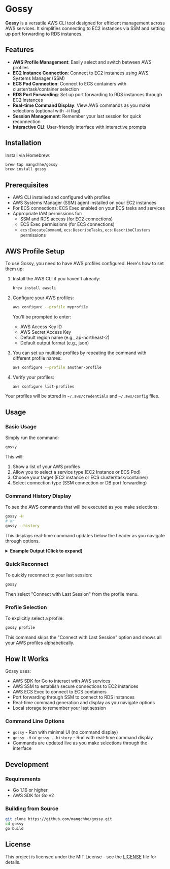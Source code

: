 # Gossy

**Gossy** is a versatile AWS CLI tool designed for efficient management across AWS services. It simplifies connecting to EC2 instances via SSM and setting up port forwarding to RDS instances.

## Features

- **AWS Profile Management**: Easily select and switch between AWS profiles
- **EC2 Instance Connection**: Connect to EC2 instances using AWS Systems Manager (SSM)
- **ECS Pod Connection**: Connect to ECS containers with cluster/task/container selection
- **RDS Port Forwarding**: Set up port forwarding to RDS instances through EC2 instances
- **Real-time Command Display**: View AWS commands as you make selections (optional with `-H` flag)
- **Session Management**: Remember your last session for quick reconnection
- **Interactive CLI**: User-friendly interface with interactive prompts

## Installation

Install via Homebrew:

```sh
brew tap mangchhe/gossy
brew install gossy
```

## Prerequisites

- AWS CLI installed and configured with profiles
- AWS Systems Manager (SSM) agent installed on your EC2 instances
- For ECS connections: ECS Exec enabled on your ECS tasks and services
- Appropriate IAM permissions for:
  - SSM and RDS access (for EC2 connections)
  - ECS Exec permissions (for ECS connections)
  - `ecs:ExecuteCommand`, `ecs:DescribeTasks`, `ecs:DescribeClusters` permissions

## AWS Profile Setup

To use Gossy, you need to have AWS profiles configured. Here's how to set them up:

1. Install the AWS CLI if you haven't already:
   ```sh
   brew install awscli
   ```

2. Configure your AWS profiles:
   ```sh
   aws configure --profile myprofile
   ```
   You'll be prompted to enter:
   - AWS Access Key ID
   - AWS Secret Access Key
   - Default region name (e.g., ap-northeast-2)
   - Default output format (e.g., json)

3. You can set up multiple profiles by repeating the command with different profile names:
   ```sh
   aws configure --profile another-profile
   ```

4. Verify your profiles:
   ```sh
   aws configure list-profiles
   ```

Your profiles will be stored in `~/.aws/credentials` and `~/.aws/config` files.

## Usage

### Basic Usage

Simply run the command:

```sh
gossy
```

This will:
1. Show a list of your AWS profiles
2. Allow you to select a service type (EC2 Instance or ECS Pod)
3. Choose your target (EC2 instance or ECS cluster/task/container)
4. Select connection type (SSM connection or DB port forwarding)

### Command History Display

To see the AWS commands that will be executed as you make selections:

```sh
gossy -H
# or
gossy --history
```

This displays real-time command updates below the header as you navigate through options.

<details>
<summary><strong>Example Output (Click to expand)</strong></summary>

```
~ gossy -H
                 ██████╗  ██████╗ ███████╗███████╗██╗   ██╗
                ██╔════╝ ██╔═══██╗██╔════╝██╔════╝╚██╗ ██╔╝
                ██║  ███╗██║   ██║███████╗███████╗ ╚████╔╝ 
                ██║   ██║██║   ██║╚════██║╚════██║  ╚██╔╝  
                ╚██████╔╝╚██████╔╝███████║███████║   ██║   
                 ╚═════╝  ╚═════╝ ╚══════╝╚══════╝   ╚═╝   

━━━━━━━━━━━━━━━━━━━━━━━━━━━━━━━━━━━━━━━━━━━━━━━━━━━━━━━━━━━━━━━━━━━━━━━━━━━━━━━━
 Profile: development │ Service: None │ Mode: Interactive │ Version: v1.0.0 
━━━━━━━━━━━━━━━━━━━━━━━━━━━━━━━━━━━━━━━━━━━━━━━━━━━━━━━━━━━━━━━━━━━━━━━━━━━━━━━━

Command: aws ssm start-session --profile development

? Select an AWS Profile:  [Use arrows to move, type to filter]
> Connect with Last Session
  development
  production
  staging

? Select service type:  [Use arrows to move, type to filter]
> EC2 Instance
  ECS Pod

? Select an EC2 Instance:  [Use arrows to move, type to filter]
> app-server-1   (i-0a1b2c3d4e5f67890) - 🟢 running
  app-server-2   (i-0123456789abcdef0) - 🟢 running
  db-bastion     (i-abcdef0123456789) - 🟢 running

Command: aws ssm start-session --profile development --target i-0a1b2c3d4e5f67890

? Select connection type:  [Use arrows to move, type to filter]
> Instance (SSM)
  DB (Port Forwarding)
```

**ECS Connection Example:**

```
? Select service type:  [Use arrows to move, type to filter]
  EC2 Instance
> ECS Pod

? Select an ECS Cluster:  [Use arrows to move, type to filter]
> my-app-cluster
  staging-cluster
  prod-cluster

Command: aws ecs execute-command --profile development --cluster my-app-cluster

? Select a Task:  [Use arrows to move, type to filter]
> my-app/my-app-task-def (12345678) - 🟢 RUNNING
  my-worker/worker-task-def (87654321) - 🟢 RUNNING

Command: aws ecs execute-command --profile development --cluster my-app-cluster --task 12345678

? Select a Container:  [Use arrows to move, type to filter]
> my-app-container - 🟢 RUNNING
  sidecar-container - 🟢 RUNNING

Command: aws ecs execute-command --profile development --cluster my-app-cluster --task 12345678 --container my-app-container --interactive --command /bin/sh
```
</details>

### Quick Reconnect

To quickly reconnect to your last session:

```sh
gossy
```

Then select "Connect with Last Session" from the profile menu.

### Profile Selection

To explicitly select a profile:

```sh
gossy profile
```

This command skips the "Connect with Last Session" option and shows all your AWS profiles alphabetically.

## How It Works

Gossy uses:
- AWS SDK for Go to interact with AWS services
- AWS SSM to establish secure connections to EC2 instances
- AWS ECS Exec to connect to ECS containers
- Port forwarding through SSM to connect to RDS instances
- Real-time command generation and display as you navigate options
- Local storage to remember your last session

### Command Line Options

- `gossy` - Run with minimal UI (no command display)
- `gossy -H` or `gossy --history` - Run with real-time command display
- Commands are updated live as you make selections through the interface

## Development

### Requirements

- Go 1.16 or higher
- AWS SDK for Go v2

### Building from Source

```sh
git clone https://github.com/mangchhe/gossy.git
cd gossy
go build
```

## License

This project is licensed under the MIT License - see the [LICENSE](LICENSE) file for details.